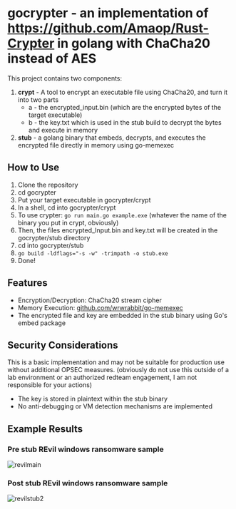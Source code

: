 # gocrypter - an implementation of https://github.com/Amaop/Rust-Crypter in golang with ChaCha20 instead of AES

This project contains two components:

1. **crypt** - A tool to encrypt an executable file using ChaCha20, and turn it into two parts
    - a - the encrypted_input.bin (which are the encrypted bytes of the target executable)
    - b - the key.txt which is used in the stub build to decrypt the bytes and execute in memory
2. **stub** - a golang binary that embeds, decrypts, and executes the encrypted file directly in memory using go-memexec 

## How to Use
1. Clone the repository 
2. cd gocrypter
3. Put your target executable in gocrypter/crypt
4. In a shell, cd into gocrypter/crypt
5. To use crypter: `go run main.go example.exe` (whatever the name of the binary you put in crypt, obviously)
6. Then, the files encrypted_Input.bin and key.txt will be created in the gocrypter/stub directory
7. cd into gocrypter/stub
8. `go build -ldflags="-s -w" -trimpath -o stub.exe`
9. Done!

## Features

- Encryption/Decryption: ChaCha20 stream cipher
- Memory Execution: [github.com/wrwrabbit/go-memexec](https://pkg.go.dev/github.com/wrwrabbit/go-memexec)
- The encrypted file and key are embedded in the stub binary using Go's embed package

## Security Considerations

This is a basic implementation and may not be suitable for production use without additional OPSEC measures.
(obviously do not use this outside of a lab environment or an authorized redteam engagement, I am not responsible for your actions)

- The key is stored in plaintext within the stub binary
- No anti-debugging or VM detection mechanisms are implemented

## Example Results

### Pre stub REvil windows ransomware sample
![revilmain](https://github.com/user-attachments/assets/f78aaf2c-e51f-40f1-b5a4-6d107523e995)

### Post stub REvil windows ransomware sample
![revilstub2](https://github.com/user-attachments/assets/52746c08-1e3f-45eb-876d-53c6b942d592)

